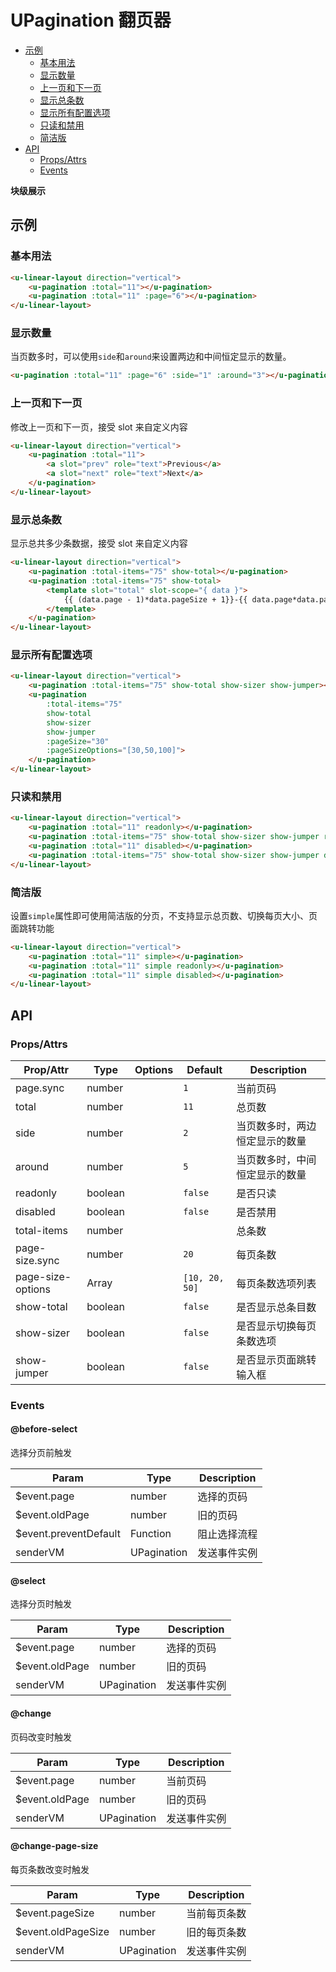 <!-- 该 README.md 根据 api.yaml 和 docs/*.md 自动生成，为了方便在 GitHub 和 NPM 上查阅。如需修改，请查看源文件 -->

# UPagination 翻页器

- [示例](#示例)
    - [基本用法](#基本用法)
    - [显示数量](#显示数量)
    - [上一页和下一页](#上一页和下一页)
    - [显示总条数](#显示总条数)
    - [显示所有配置选项](#显示所有配置选项)
    - [只读和禁用](#只读和禁用)
    - [简洁版](#简洁版)
- [API]()
    - [Props/Attrs](#propsattrs)
    - [Events](#events)

**块级展示**

## 示例
### 基本用法

``` html
<u-linear-layout direction="vertical">
    <u-pagination :total="11"></u-pagination>
    <u-pagination :total="11" :page="6"></u-pagination>
</u-linear-layout>
```

### 显示数量

当页数多时，可以使用`side`和`around`来设置两边和中间恒定显示的数量。

``` html
<u-pagination :total="11" :page="6" :side="1" :around="3"></u-pagination>
```

### 上一页和下一页

修改上一页和下一页，接受 slot 来自定义内容

``` html
<u-linear-layout direction="vertical">
    <u-pagination :total="11">
        <a slot="prev" role="text">Previous</a>
        <a slot="next" role="text">Next</a>
    </u-pagination>
</u-linear-layout>
```

### 显示总条数

显示总共多少条数据，接受 slot 来自定义内容

``` html
<u-linear-layout direction="vertical">
    <u-pagination :total-items="75" show-total></u-pagination>
    <u-pagination :total-items="75" show-total>
        <template slot="total" slot-scope="{ data }">
            {{ (data.page - 1)*data.pageSize + 1}}-{{ data.page*data.pageSize}}条，共{{data.totalItems}}条
        </template>
    </u-pagination>
</u-linear-layout>
```

### 显示所有配置选项

``` html
<u-linear-layout direction="vertical">
    <u-pagination :total-items="75" show-total show-sizer show-jumper></u-pagination>
    <u-pagination
        :total-items="75"
        show-total
        show-sizer
        show-jumper
        :pageSize="30"
        :pageSizeOptions="[30,50,100]">
    </u-pagination>
</u-linear-layout>
```

### 只读和禁用

``` html
<u-linear-layout direction="vertical">
    <u-pagination :total="11" readonly></u-pagination>
    <u-pagination :total-items="75" show-total show-sizer show-jumper readonly></u-pagination>
    <u-pagination :total="11" disabled></u-pagination>
    <u-pagination :total-items="75" show-total show-sizer show-jumper disabled></u-pagination>
</u-linear-layout>
```

### 简洁版

设置`simple`属性即可使用简洁版的分页，不支持显示总页数、切换每页大小、页面跳转功能

``` html
<u-linear-layout direction="vertical">
    <u-pagination :total="11" simple></u-pagination>
    <u-pagination :total="11" simple readonly></u-pagination>
    <u-pagination :total="11" simple disabled></u-pagination>
</u-linear-layout>
```

## API
### Props/Attrs

| Prop/Attr | Type | Options | Default | Description |
| --------- | ---- | ------- | ------- | ----------- |
| page.sync | number |  | `1` | 当前页码 |
| total | number |  | `11` | 总页数 |
| side | number |  | `2` | 当页数多时，两边恒定显示的数量 |
| around | number |  | `5` | 当页数多时，中间恒定显示的数量 |
| readonly | boolean |  | `false` | 是否只读 |
| disabled | boolean |  | `false` | 是否禁用 |
| total-items | number |  |  | 总条数 |
| page-size.sync | number |  | `20` | 每页条数 |
| page-size-options | Array |  | `[10, 20, 50]` | 每页条数选项列表 |
| show-total | boolean |  | `false` | 是否显示总条目数 |
| show-sizer | boolean |  | `false` | 是否显示切换每页条数选项 |
| show-jumper | boolean |  | `false` | 是否显示页面跳转输入框 |

### Events

#### @before-select

选择分页前触发

| Param | Type | Description |
| ----- | ---- | ----------- |
| $event.page | number | 选择的页码 |
| $event.oldPage | number | 旧的页码 |
| $event.preventDefault | Function | 阻止选择流程 |
| senderVM | UPagination | 发送事件实例 |

#### @select

选择分页时触发

| Param | Type | Description |
| ----- | ---- | ----------- |
| $event.page | number | 选择的页码 |
| $event.oldPage | number | 旧的页码 |
| senderVM | UPagination | 发送事件实例 |

#### @change

页码改变时触发

| Param | Type | Description |
| ----- | ---- | ----------- |
| $event.page | number | 当前页码 |
| $event.oldPage | number | 旧的页码 |
| senderVM | UPagination | 发送事件实例 |

#### @change-page-size

每页条数改变时触发

| Param | Type | Description |
| ----- | ---- | ----------- |
| $event.pageSize | number | 当前每页条数 |
| $event.oldPageSize | number | 旧的每页条数 |
| senderVM | UPagination | 发送事件实例 |

